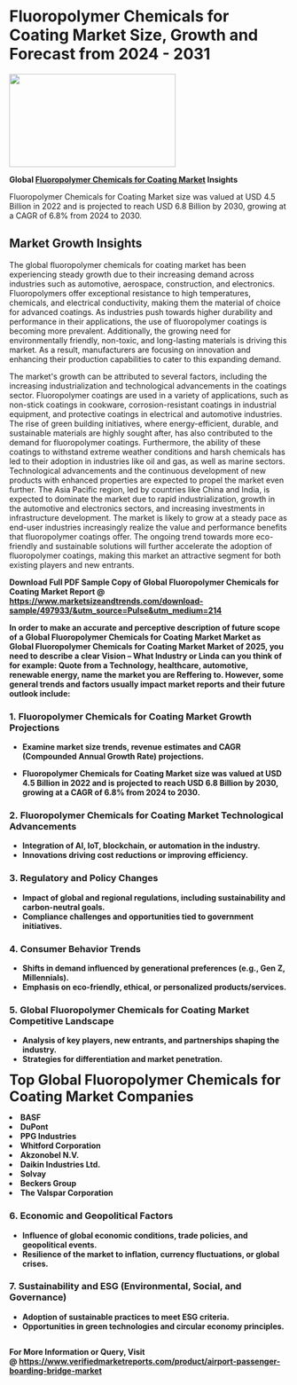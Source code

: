 <H1>Fluoropolymer Chemicals for Coating Market Size, Growth and Forecast from 2024 - 2031</H1><img class="aligncenter size-medium wp-image-584254" src="https://thirdeyenews.in/wp-content/uploads/2024/09/Global-Market-Research-300x168.jpeg" alt="" width="300" height="168" /><p><strong>Global&nbsp;<a href="https://www.marketsizeandtrends.com/download-sample/497933/&amp;utm_source=Pulse&amp;utm_medium=214">Fluoropolymer Chemicals for Coating Market</a> Insights</strong></p><p>Fluoropolymer Chemicals for Coating Market size was valued at USD 4.5 Billion in 2022 and is projected to reach USD 6.8 Billion by 2030, growing at a CAGR of 6.8% from 2024 to 2030.</p><p><h2>Market Growth Insights</h2> <p>The global fluoropolymer chemicals for coating market has been experiencing steady growth due to their increasing demand across industries such as automotive, aerospace, construction, and electronics. Fluoropolymers offer exceptional resistance to high temperatures, chemicals, and electrical conductivity, making them the material of choice for advanced coatings. As industries push towards higher durability and performance in their applications, the use of fluoropolymer coatings is becoming more prevalent. Additionally, the growing need for environmentally friendly, non-toxic, and long-lasting materials is driving this market. As a result, manufacturers are focusing on innovation and enhancing their production capabilities to cater to this expanding demand.</p> <p><strong></strong></p> <p>The market's growth can be attributed to several factors, including the increasing industrialization and technological advancements in the coatings sector. Fluoropolymer coatings are used in a variety of applications, such as non-stick coatings in cookware, corrosion-resistant coatings in industrial equipment, and protective coatings in electrical and automotive industries. The rise of green building initiatives, where energy-efficient, durable, and sustainable materials are highly sought after, has also contributed to the demand for fluoropolymer coatings. Furthermore, the ability of these coatings to withstand extreme weather conditions and harsh chemicals has led to their adoption in industries like oil and gas, as well as marine sectors. Technological advancements and the continuous development of new products with enhanced properties are expected to propel the market even further. The Asia Pacific region, led by countries like China and India, is expected to dominate the market due to rapid industrialization, growth in the automotive and electronics sectors, and increasing investments in infrastructure development. The market is likely to grow at a steady pace as end-user industries increasingly realize the value and performance benefits that fluoropolymer coatings offer. The ongoing trend towards more eco-friendly and sustainable solutions will further accelerate the adoption of fluoropolymer coatings, making this market an attractive segment for both existing players and new entrants. <p><strong></p><p><span class=""><strong>Download Full PDF Sample Copy of Global Fluoropolymer Chemicals for Coating Market Report</strong> @ <a href="https://www.marketsizeandtrends.com/download-sample/497933/&amp;utm_source=Pulse&amp;utm_medium=214" target="_blank">https://www.marketsizeandtrends.com/download-sample/497933/&amp;utm_source=Pulse&amp;utm_medium=214</a></span></p><p>In order to make an accurate and perceptive description of future scope of a Global&nbsp;Fluoropolymer Chemicals for Coating Market Market as Global&nbsp;Fluoropolymer Chemicals for Coating Market Market of 2025, you need to describe a clear Vision &ndash; What Industry or Linda can you think of for example: Quote from a Technology, healthcare, automotive, renewable energy, name the market you are Reffering to. However, some general trends and factors usually impact market reports and their future outlook include:</p><h3>1.&nbsp;<strong>Fluoropolymer Chemicals for Coating Market Growth Projections</strong></h3><ul><li>Examine market size trends, revenue estimates and CAGR (Compounded Annual Growth Rate) projections.</li><li><p>Fluoropolymer Chemicals for Coating Market size was valued at USD 4.5 Billion in 2022 and is projected to reach USD 6.8 Billion by 2030, growing at a CAGR of 6.8% from 2024 to 2030.</p></li></ul><h3>2.&nbsp;<strong>Fluoropolymer Chemicals for Coating Market Technological Advancements</strong></h3><ul><li>Integration of AI, IoT, blockchain, or automation in the industry.</li><li>Innovations driving cost reductions or improving efficiency.</li></ul><h3>3.&nbsp;<strong>Regulatory and Policy Changes</strong></h3><ul><li>Impact of global and regional regulations, including sustainability and carbon-neutral goals.</li><li>Compliance challenges and opportunities tied to government initiatives.</li></ul><h3>4.&nbsp;<strong>Consumer Behavior Trends</strong></h3><ul><li>Shifts in demand influenced by generational preferences (e.g., Gen Z, Millennials).</li><li>Emphasis on eco-friendly, ethical, or personalized products/services.</li></ul><h3>5.&nbsp;<strong>Global Fluoropolymer Chemicals for Coating Market Competitive Landscape</strong></h3><ul><li>Analysis of key players, new entrants, and partnerships shaping the industry.</li><li>Strategies for differentiation and market penetration.</li></ul><p data-pm-slice="1 1 []"><span style="color: inherit; font-family: inherit; font-size: 25px;">Top Global Fluoropolymer Chemicals for Coating Market Companies</span></p><div class="" data-test-id=""><p><li>BASF</li><li> DuPont</li><li> PPG Industries</li><li> Whitford Corporation</li><li> Akzonobel N.V.</li><li> Daikin Industries Ltd.</li><li> Solvay</li><li> Beckers Group</li><li> The Valspar Corporation</li></p></div><h3>6.&nbsp;<strong>Economic and Geopolitical Factors</strong></h3><ul><li>Influence of global economic conditions, trade policies, and geopolitical events.</li><li>Resilience of the market to inflation, currency fluctuations, or global crises.</li></ul><h3>7.&nbsp;<strong>Sustainability and ESG (Environmental, Social, and Governance)</strong></h3><ul><li>Adoption of sustainable practices to meet ESG criteria.</li><li>Opportunities in green technologies and circular economy principles.</li></ul><h2><strong style="font-size: 14px;">For More Information or Query, Visit @&nbsp;</strong><a style="background-color: #ffffff; font-size: 14px;" href="https://www.marketsizeandtrends.com/report/fluoropolymer-chemicals-for-coating-market/" target="_blank">https://www.verifiedmarketreports.com/product/airport-passenger-boarding-bridge-market</a></h2>
